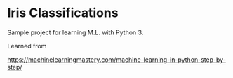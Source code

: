 # Iris Classifications

Sample project for learning M.L. with Python 3.

Learned from

https://machinelearningmastery.com/machine-learning-in-python-step-by-step/